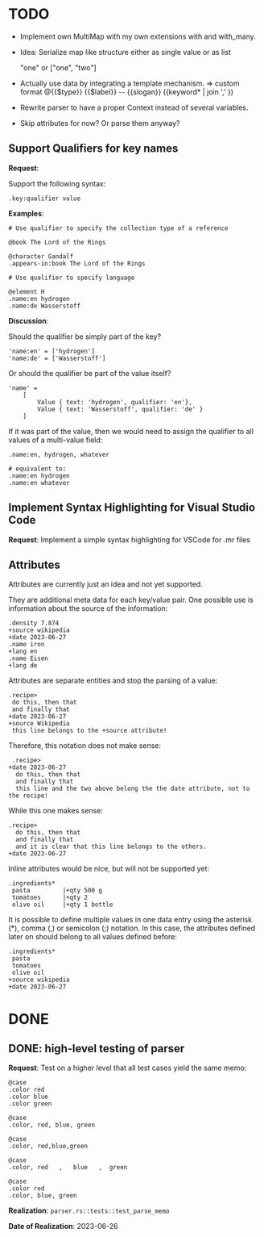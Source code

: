 
# TODO

- Implement own MultiMap with my own extensions with and with_many.

- Idea: Serialize map like structure either as single value or as list

  "one"  or ["one", "two"]

- Actually use data by integrating a template mechanism.
  => custom format
  @{{$type}} {{$label}} -- {{slogan}} ({keyword* | join ',' }) 

- Rewrite parser to have a proper Context instead of several variables.
- Skip attributes for now? Or parse them anyway?


## Support Qualifiers for key names

**Request**:

Support the following syntax:

```
.key:qualifier value
```

**Examples**:

```
# Use qualifier to specify the collection type of a reference

@book The Lord of the Rings

@character Gandalf
.appears-in:book The Lord of the Rings
```

```
# Use qualifier to specify language

@element H
.name:en hydrogen
.name:de Wasserstoff
```

**Discussion**:

Should the qualifier be simply part of the key?

```
'name:en' = ['hydrogen']
'name:de' = ['Wasserstoff']
```

Or should the qualifier be part of the value itself?

```
'name' =
    [ 
        Value { text: 'hydrogen', qualifier: 'en'},
        Value { text: 'Wasserstoff', qualifier: 'de' }
    ]
```

If it was part of the value, then we would need to assign the qualifier to all values of a multi-value field:
```
.name:en, hydrogen, whatever

# equivalent to:
.name:en hydrogen
.name:en whatever
```



## Implement Syntax Highlighting for Visual Studio Code

**Request**: Implement a simple syntax highlighting for VSCode for .mr files

## Attributes

Attributes are currently just an idea and not yet supported.

They are additional meta data for each key/value pair. One possible use is information about the source of the information:

    .density 7.874
    +source wikipedia
    +date 2023-06-27
    .name iron
    +lang en
    .name Eisen
    +lang de

Attributes are separate entities and stop the parsing of a value:

    .recipe>
     do this, then that
     and finally that
    +date 2023-06-27
    +source Wikipedia
     this line belongs to the +source attribute!

Therefore, this notation does not make sense:

     .recipe>
    +date 2023-06-27
      do this, then that
      and finally that
      this line and the two above belong the the date attribute, not to the recipe!


While this one makes sense:

    .recipe>
      do this, then that
      and finally that
      and it is clear that this line belongs to the others.
    +date 2023-06-27


Inline attributes would be nice, but will not be supported yet:

    .ingredients*
     pasta         |+qty 500 g
     tomatoes      |+qty 2
     olive oil     |+qty 1 bottle


It is possible to define multiple values in one data entry using the asterisk (*), comma (,) or semicolon (;) notation. In this case, the attributes defined later on should belong to all values defined before:

    .ingredients*
     pasta
     tomatoes
     olive oil
    +source wikipedia
    +date 2023-06-27


# DONE

## DONE: high-level testing of parser

**Request**: Test on a higher level that all test cases yield the same memo:

```
@case
.color red
.color blue
.color green

@case
.color, red, blue, green

@case
.color, red,blue,green

@case
.color, red   ,   blue   ,  green  

@case
.color red
.color, blue, green
```

**Realization**: `parser.rs::tests::test_parse_memo`

**Date of Realization**: 2023-06-26
